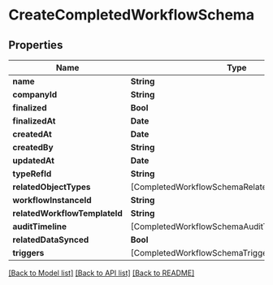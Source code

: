 # CreateCompletedWorkflowSchema

## Properties
Name | Type | Description | Notes
------------ | ------------- | ------------- | -------------
**name** | **String** |  | 
**companyId** | **String** |  | 
**finalized** | **Bool** |  | 
**finalizedAt** | **Date** |  | [optional] 
**createdAt** | **Date** |  | 
**createdBy** | **String** |  | 
**updatedAt** | **Date** |  | [optional] 
**typeRefId** | **String** |  | 
**relatedObjectTypes** | [CompletedWorkflowSchemaRelatedObjectTypesInner] |  | [optional] 
**workflowInstanceId** | **String** |  | 
**relatedWorkflowTemplateId** | **String** |  | 
**auditTimeline** | [CompletedWorkflowSchemaAuditTimelineInner] |  | [optional] 
**relatedDataSynced** | **Bool** |  | [optional] 
**triggers** | [CompletedWorkflowSchemaTriggersInner] |  | [optional] 

[[Back to Model list]](../README.md#documentation-for-models) [[Back to API list]](../README.md#documentation-for-api-endpoints) [[Back to README]](../README.md)


